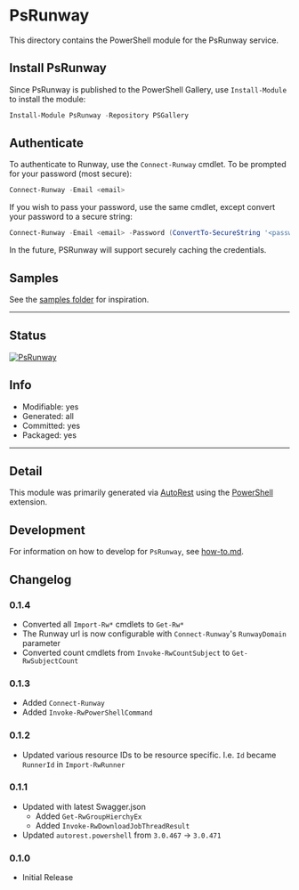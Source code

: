 <!-- region Generated -->
# PsRunway
This directory contains the PowerShell module for the PsRunway service.

## Install PsRunway

Since PsRunway is published to the PowerShell Gallery, use `Install-Module` to install the module:

```powershell
Install-Module PsRunway -Repository PSGallery
```

## Authenticate

To authenticate to Runway, use the `Connect-Runway` cmdlet. To be prompted for your password (most secure):

```powershell
Connect-Runway -Email <email>
```

If you wish to pass your password, use the same cmdlet, except convert your password to a secure string:

```powershell
Connect-Runway -Email <email> -Password (ConvertTo-SecureString '<password>' -AsPlainText -Force)
```

In the future, PSRunway will support securely caching the credentials.

## Samples

See the [samples folder](./samples) for inspiration.

---
## Status
[![PsRunway](https://img.shields.io/powershellgallery/v/PsRunway.svg?style=flat-square&label=PsRunway "PsRunway")](https://www.powershellgallery.com/packages/PsRunway/)

## Info
- Modifiable: yes
- Generated: all
- Committed: yes
- Packaged: yes

---
## Detail
This module was primarily generated via [AutoRest](https://github.com/Azure/autorest) using the [PowerShell](https://github.com/Azure/autorest.powershell) extension.

## Development
For information on how to develop for `PsRunway`, see [how-to.md](how-to.md).
<!-- endregion -->

## Changelog

### 0.1.4

- Converted all `Import-Rw*` cmdlets to `Get-Rw*`
- The Runway url is now configurable with `Connect-Runway`'s `RunwayDomain` parameter
- Converted count cmdlets from `Invoke-RwCountSubject` to `Get-RwSubjectCount`

### 0.1.3

- Added `Connect-Runway`
- Added `Invoke-RwPowerShellCommand`

### 0.1.2

- Updated various resource IDs to be resource specific. I.e. `Id` became `RunnerId` in `Import-RwRunner`

### 0.1.1

- Updated with latest Swagger.json
  - Added `Get-RwGroupHierchyEx`
  - Added `Invoke-RwDownloadJobThreadResult`
- Updated `autorest.powershell` from `3.0.467` -> `3.0.471`

### 0.1.0

- Initial Release
